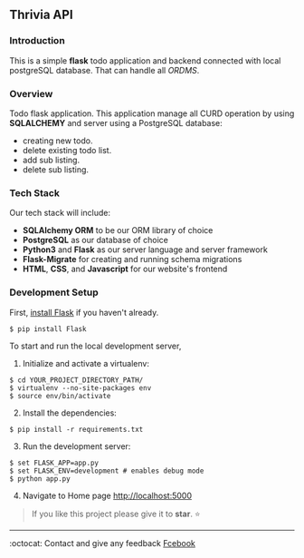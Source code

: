 Thrivia API
-----------

### Introduction

This is a simple **flask** todo application and backend connected with local postgreSQL database. That can handle all _ORDMS_. 

### Overview

Todo flask application. This application manage all CURD operation by using **SQLALCHEMY** and server using a PostgreSQL database:

* creating new todo.
* delete existing todo list.
* add sub listing.
* delete sub listing.

### Tech Stack

Our tech stack will include:

* **SQLAlchemy ORM** to be our ORM library of choice
* **PostgreSQL** as our database of choice
* **Python3** and **Flask** as our server language and server framework
* **Flask-Migrate** for creating and running schema migrations
* **HTML**, **CSS**, and **Javascript** for our website's frontend

### Development Setup

First, [install Flask](http://flask.pocoo.org/docs/1.0/installation/#install-flask) if you haven't already.

  ```
  $ pip install Flask
  ```

To start and run the local development server,

1. Initialize and activate a virtualenv:
  ```
  $ cd YOUR_PROJECT_DIRECTORY_PATH/
  $ virtualenv --no-site-packages env
  $ source env/bin/activate
  ```

2. Install the dependencies:

  ```
  $ pip install -r requirements.txt
  ```

3. Run the development server:
  ```
  $ set FLASK_APP=app.py
  $ set FLASK_ENV=development # enables debug mode
  $ python app.py
  ```

4. Navigate to Home page [http://localhost:5000](http://localhost:5000)

> If you like this project please give it to __star__. :star:

---

:octocat: Contact and give any feedback [Fcebook](https://www.facebook.com/itsrajkumar1)
